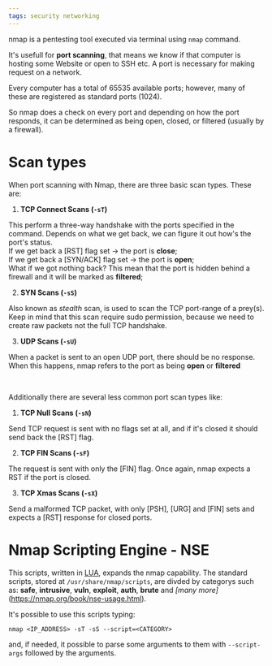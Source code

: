 ```yaml
---
tags: security networking
---
```


nmap is a pentesting tool executed via terminal using `nmap` command.

It's usefull for **port scanning**, that means we know if that computer is hosting some Website or open to SSH etc. A port is necessary for making request on a network.

Every computer has a total of 65535 available ports; however, many of these are registered as standard ports (1024). 

So nmap does a check on every port and depending on how the port responds, it can be determined as being open, closed, or filtered (usually by a firewall).

# Scan types

When port scanning with Nmap, there are three basic scan types. These are:

1.   **TCP Connect Scans (`-sT`)**

This perform a three-way handshake with the ports specified in the command. Depends on what we get back, we can figure it out how's the port's status. <br>
If we get back a [RST] flag set -> the port is **close**; <br>
If we get back a [SYN/ACK] flag set -> the port is **open**; <br>
What if we got nothing back? This mean that the port is hidden behind a firewall and it will be marked as **filtered**;

2.  **SYN Scans (`-sS`)**

Also known as *stealth* scan, is used to scan the TCP port-range of a prey(s).
Keep in mind that this scan require sudo permission, because we need to create raw packets not the full TCP handshake.

3.  **UDP Scans (`-sU`)**

When a packet is sent to an open UDP port, there should be no response. When this happens, nmap refers to the port as being **open** or **filtered**

<br>

Additionally there are several less common port scan types like:

1.   **TCP Null Scans (`-sN`)**

Send TCP request is sent with no flags set at all, and if it's closed it should send back the [RST] flag.

2.   **TCP FIN Scans (`-sF`)**

The request is sent with only the [FIN]  flag. Once again, nmap expects a RST if the port is closed.

3.   **TCP Xmas Scans (`-sX`)**

Send a malformed TCP packet, with only [PSH], [URG] and [FIN] sets and expects a [RST] response for closed ports.

# Nmap Scripting Engine - NSE

This scripts, written in [LUA](<https://en.wikipedia.org/wiki/Lua_(programming_language)>), expands the nmap capability.
The standard scripts, stored at `/usr/share/nmap/scripts`,  are divded by categorys such as: **safe**, **intrusive**, **vuln**, **exploit**, **auth**, **brute** and *[many more]*(https://nmap.org/book/nse-usage.html).

It's possible to use this scripts typing:

`nmap <IP_ADDRESS> -sT -sS --script=<CATEGORY>`

and, if needed, it possible to parse some arguments to them with `--script-args` followed by the arguments.


